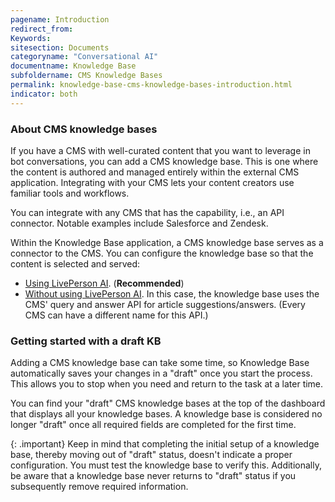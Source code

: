 ```yaml
---
pagename: Introduction
redirect_from:
Keywords:
sitesection: Documents
categoryname: "Conversational AI"
documentname: Knowledge Base
subfoldername: CMS Knowledge Bases
permalink: knowledge-base-cms-knowledge-bases-introduction.html
indicator: both
---
```


### About CMS knowledge bases

If you have a CMS with well-curated content that you want to leverage in bot conversations, you can add a CMS knowledge base. This is one where the content is authored and managed entirely within the external CMS application. Integrating with your CMS lets your content creators use familiar tools and workflows.

You can integrate with any CMS that has the capability, i.e., an API connector. Notable examples include Salesforce and Zendesk. 

Within the Knowledge Base application, a CMS knowledge base serves as a connector to the CMS. You can configure the knowledge base so that the content is selected and served:

* [Using LivePerson AI](knowledge-base-cms-knowledge-bases-cms-kbs-with-liveperson-ai.html). (**Recommended**) 
* [Without using LivePerson AI](knowledge-base-cms-knowledge-bases-cms-kbs-without-liveperson-ai.html). In this case, the knowledge base uses the CMS' query and answer API for article suggestions/answers. (Every CMS can have a different name for this API.)

### Getting started with a draft KB

Adding a CMS knowledge base can take some time, so Knowledge Base automatically saves your changes in a "draft" once you start the process. This allows you to stop when you need and return to the task at a later time.

You can find your "draft" CMS knowledge bases at the top of the dashboard that displays all your knowledge bases. A knowledge base is considered no longer "draft" once all required fields are completed for the first time.

{: .important}
Keep in mind that completing the initial setup of a knowledge base, thereby moving out of "draft" status, doesn't indicate a proper configuration. You must test the knowledge base to verify this. Additionally, be aware that a knowledge base never returns to "draft" status if you subsequently remove required information.